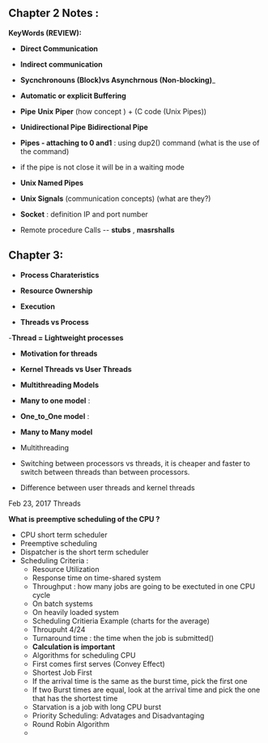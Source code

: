 
## Chapter 2 Notes :

__KeyWords (REVIEW):__


- __Direct Communication__

- __Indirect communication__

- __Sycnchronouns (Block)vs Asynchrnous (Non-blocking)___

- __Automatic or explicit Buffering__

- __Pipe__ __Unix__ __Piper__ (how concept ) +  (C code (Unix Pipes))

- __Unidirectional Pipe__ __Bidirectional Pipe__

- __Pipes - attaching to 0  and1__ : using dup2() command (what is the use of the command)

- if the pipe is not close it will be in a waiting mode

- __Unix Named Pipes__

- __Unix Signals__ (communication concepts) (what are they?)

- __Socket__ : definition IP and port number

- Remote procedure Calls -- __stubs__ , __masrshalls__



## Chapter 3:

- __Process Charateristics__

- __Resource Ownership__

- __Execution__

- __Threads vs Process__

-__Thread = Lightweight processes__

- __Motivation for threads__

- __Kernel Threads vs User Threads__

- __Multithreading Models__

- __Many to one model__ : 

- __One_to_One model__ : 

- __Many to Many model__

- Multithreading

- Switching between processors vs threads, it is cheaper and faster to switch between threads than between processors.

- Difference between user threads and kernel threads



Feb 23, 2017 Threads

__What is preemptive scheduling of the CPU ?__

- CPU short term scheduler 
- Preemptive scheduling
- Dispatcher is the short term scheduler
- Scheduling Criteria :
    - Resource Utilization
    - Response time on time-shared system
    - Throughput : how many jobs are going to be exectuted        in one CPU cycle
    - On batch systems
    - On heavily loaded system
    - Scheduling Critieria Example (charts for the average)
    - Throupuht 4/24
    - Turnaround time : the time when the job is submitted()
    - __Calculation is important__
    - Algorithms for scheduling CPU
    - First comes first serves (Convey Effect)
    - Shortest Job First 
    - If the arrival time is the same as the burst time, pick the       first one 
    - If two Burst times are equal, look at the arrival time and        pick the one that has the shortest time  
    - Starvation is a job with long CPU burst 
    - Priority Scheduling: Advatages and Disadvantaging 
    - Round Robin Algorithm 
    - 

